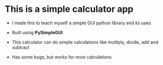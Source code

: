 # This is a simple calculator app

* I made this to teach myself a simple GUI python library and its uses

* Built using **PySimpleGUI**

* This calculator can do simple calculations like multiply, divide, add and subtract

* Has some bugs, but works for most calculations
